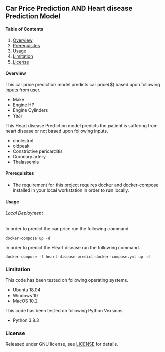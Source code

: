 ## Car Price Prediction AND Heart disease Prediction Model
#### Table of Contents
1. [Overview](#Overview)
2. [Prerequisites](#Prerequisites)
3. [Usage](#Usage)
4. [Limitation](#Limitation)
5. [License](#License)

#### Overview
This car price prediction model predicts car price($) based upon following inputs from user.
- Make
- Engine HP
- Engine Cylinders
- Year

This Heart disease Prediction model predicts the patient is suffering from heart disease or not based upon following inputs.
- cholestrol
- oldpeak
- Constrictive pericarditis
- Coronary artery
- Thalassemia

#### Prerequisites

-  The requirement for this  project  requires docker and docker-compose installed in your local workstation in order to run locally.

#### Usage

###### Local Deployment

In order to predict the car price run the following command.

```
docker-compose up -d
```

In order to predict the Heart disease run the following command.

```
docker-compose -f heart-disease-predict-docker-compose.yml up -d
```

### Limitation

This code has been tested on following operating systems.
 * Ubuntu 18.04
 * Windows 10
 * MacOS 10.2

This code has been tested on following Python Versions.
* Python 3.8.3

### License

Released under GNU license, see [LICENSE](LICENSE
  ) for details.
